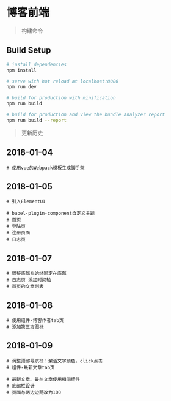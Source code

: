 # 博客前端

> 构建命令

## Build Setup

``` bash
# install dependencies
npm install

# serve with hot reload at localhost:8080
npm run dev

# build for production with minification
npm run build

# build for production and view the bundle analyzer report
npm run build --report
```

> 更新历史

## 2018-01-04

```
# 使用vue的Webpack模板生成脚手架
```

## 2018-01-05

```
# 引入ElementUI

# babel-plugin-component自定义主题
# 首页
# 登陆页
# 注册页面
# 日志页
```
## 2018-01-07

```
# 调整底部栏始终固定在底部
# 日志页 添加时间轴
# 首页的文章列表
```
## 2018-01-08

```
# 使用组件-博客作者tab页 
# 添加第三方图标
```

## 2018-01-09

```
# 调整顶部导航栏：激活文字颜色，click点击
# 组件-最新文章tab页

# 最新文章、最热文章使用相同组件
# 底部栏设计
# 页面与两边边距改为100
```
